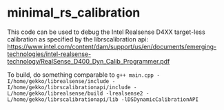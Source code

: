 # minimal_rs_calibration

This code can be used to debug the Intel Realsense D4XX target-less calibration as specified by the librscalibration api: https://www.intel.com/content/dam/support/us/en/documents/emerging-technologies/intel-realsense-technology/RealSense_D400_Dyn_Calib_Programmer.pdf

To build, do something comparable to `g++ main.cpp -I/home/gekko/librealsense/include -I/home/gekko/librscalibrationapi/include -L/home/gekko/librealsense/build -lrealsense2 -L/home/gekko/librscalibrationapi/lib -lDSDynamicCalibrationAPI`

